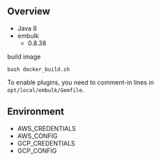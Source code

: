 ## Overview

* Java 8
* embulk
    * 0.8.38

build image

```
bash docker_build.sh
```

To enable plugins, you need to comment-in lines in `opt/local/embulk/Gemfile`.

## Environment
* AWS_CREDENTIALS
* AWS_CONFIG
* GCP_CREDENTIALS
* GCP_CONFIG
